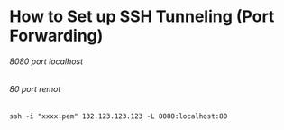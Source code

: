 # How to Set up SSH Tunneling (Port Forwarding) 

###### 8080 port localhost
###### 80 port remot

```ssh -i "xxxx.pem" 132.123.123.123 -L 8080:localhost:80```
